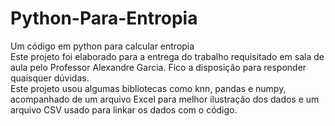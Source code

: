 # Python-Para-Entropia
Um código em python para calcular entropia
<br>
Este projeto foi elaborado para a entrega do trabalho requisitado em sala de aula pelo Professor Alexandre Garcia. Fico a disposição para responder quaisquer dúvidas.
<br>
Este projeto usou algumas bibliotecas como knn, pandas e numpy, acompanhado de um arquivo Excel para melhor ilustração dos dados e um arquivo CSV usado para linkar os dados com o código.


